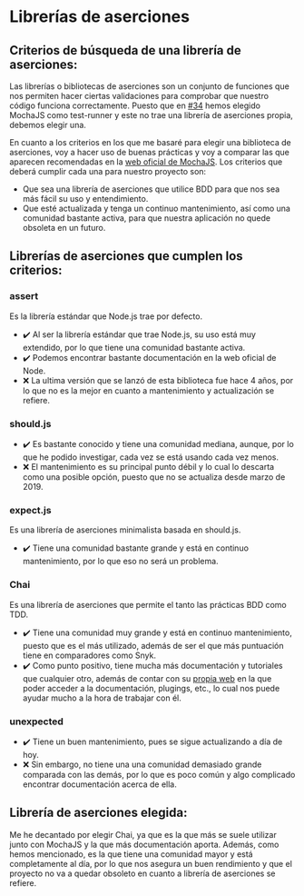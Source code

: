 # Librerías de aserciones

## Criterios de búsqueda de una librería de aserciones:

Las librerías o bibliotecas de aserciones son un conjunto de funciones que nos permiten hacer ciertas validaciones para comprobar que nuestro código funciona correctamente. Puesto que en [#34](https://github.com/pablo1mc315/iv_pablomc/issues/34) hemos elegido MochaJS como test-runner y este no trae una librería de aserciones propia, debemos elegir una. 

En cuanto a los criterios en los que me basaré para elegir una biblioteca de aserciones, voy a hacer uso de buenas prácticas y voy a comparar las que aparecen recomendadas en la [web oficial de MochaJS](https://mochajs.org/#assertions). Los criterios que deberá cumplir cada una para nuestro proyecto son:

- Que sea una librería de aserciones que utilice BDD para que nos sea más fácil su uso y entendimiento.
- Que esté actualizada y tenga un continuo mantenimiento, así como una comunidad bastante activa, para que nuestra aplicación no quede obsoleta en un futuro.

## Librerías de aserciones que cumplen los criterios:

### assert

Es la librería estándar que Node.js trae por defecto.

- :heavy_check_mark: Al ser la librería estándar que trae Node.js, su uso está muy extendido, por lo que tiene una comunidad bastante activa.
- :heavy_check_mark: Podemos encontrar bastante documentación en la web oficial de Node.
- :x: La ultima versión que se lanzó de esta biblioteca fue hace 4 años, por lo que no es la mejor en cuanto a mantenimiento y actualización se refiere.

### should.js

- :heavy_check_mark: Es bastante conocido y tiene una comunidad mediana, aunque, por lo que he podido investigar, cada vez se está usando cada vez menos.
- :x: El mantenimiento es su principal punto débil y lo cual lo descarta como una posible opción, puesto que no se actualiza desde marzo de 2019.

### expect.js

Es una librería de aserciones minimalista basada en should.js.

- :heavy_check_mark: Tiene una comunidad bastante grande y está en continuo mantenimiento, por lo que eso no será un problema.

### Chai

Es una librería de aserciones que permite el tanto las prácticas BDD como TDD.

- :heavy_check_mark: Tiene una comunidad muy grande y está en continuo mantenimiento, puesto que es el más utilizado, además de ser el que más puntuación tiene en comparadores como Snyk.
- :heavy_check_mark: Como punto positivo, tiene mucha más documentación y tutoriales que cualquier otro, además de contar con su [propia web](https://www.chaijs.com/) en la que poder acceder a la documentación, plugings, etc., lo cual nos puede ayudar mucho a la hora de trabajar con él.

### unexpected

- :heavy_check_mark: Tiene un buen mantenimiento, pues se sigue actualizando a día de hoy.
- :x: Sin embargo, no tiene una una comunidad demasiado grande comparada con las demás, por lo que es poco común y algo complicado encontrar documentación acerca de ella.

## Librería de aserciones elegida:

Me he decantado por elegir Chai, ya que es la que más se suele utilizar junto con MochaJS y la que más documentación aporta. Además, como hemos mencionado, es la que tiene una comunidad mayor y está completamente al día, por lo que nos asegura un buen rendimiento y que el proyecto no va a quedar obsoleto en cuanto a librería de aserciones se refiere.